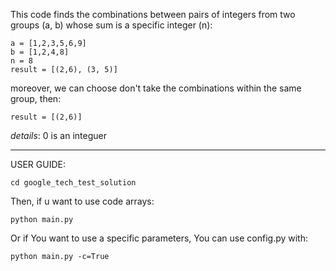 This code finds the combinations between pairs of integers from two groups (a, b) whose sum is a specific integer (n):


    a = [1,2,3,5,6,9]
    b = [1,2,4,8]
    n = 8
    result = [(2,6), (3, 5)]

moreover, we can choose don't take the combinations within the same group, then:
 

    result = [(2,6)]

*details*: 0 is an integuer

---

USER GUIDE:

    cd google_tech_test_solution

Then, if u want to use code arrays:

    python main.py

Or if You want to use a specific parameters, You can use config.py with: 

    python main.py -c=True